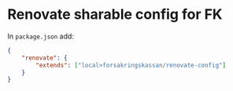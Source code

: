 # Renovate sharable config for FK

In `package.json` add:

```json
{
    "renovate": {
        "extends": ["local>forsakringskassan/renovate-config"]
    }
}
```
